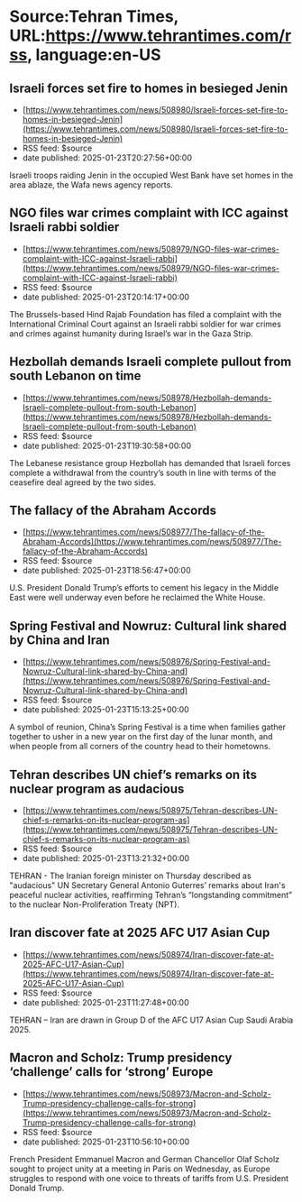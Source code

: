 # Source:Tehran Times, URL:https://www.tehrantimes.com/rss, language:en-US

## Israeli forces set fire to homes in besieged Jenin
 - [https://www.tehrantimes.com/news/508980/Israeli-forces-set-fire-to-homes-in-besieged-Jenin](https://www.tehrantimes.com/news/508980/Israeli-forces-set-fire-to-homes-in-besieged-Jenin)
 - RSS feed: $source
 - date published: 2025-01-23T20:27:56+00:00

Israeli troops raiding Jenin in the occupied West Bank have set homes in the area ablaze, the Wafa news agency reports.

## NGO files war crimes complaint with ICC against Israeli rabbi soldier
 - [https://www.tehrantimes.com/news/508979/NGO-files-war-crimes-complaint-with-ICC-against-Israeli-rabbi](https://www.tehrantimes.com/news/508979/NGO-files-war-crimes-complaint-with-ICC-against-Israeli-rabbi)
 - RSS feed: $source
 - date published: 2025-01-23T20:14:17+00:00

The Brussels-based Hind Rajab Foundation has filed a complaint with the International Criminal Court against an Israeli rabbi soldier for war crimes and crimes against humanity during Israel’s war in the Gaza Strip.

## Hezbollah demands Israeli complete pullout from south Lebanon on time
 - [https://www.tehrantimes.com/news/508978/Hezbollah-demands-Israeli-complete-pullout-from-south-Lebanon](https://www.tehrantimes.com/news/508978/Hezbollah-demands-Israeli-complete-pullout-from-south-Lebanon)
 - RSS feed: $source
 - date published: 2025-01-23T19:30:58+00:00

The Lebanese resistance group Hezbollah has demanded that Israeli forces complete a withdrawal from the country’s south in line with terms of the ceasefire deal agreed by the two sides.

## The fallacy of the Abraham Accords
 - [https://www.tehrantimes.com/news/508977/The-fallacy-of-the-Abraham-Accords](https://www.tehrantimes.com/news/508977/The-fallacy-of-the-Abraham-Accords)
 - RSS feed: $source
 - date published: 2025-01-23T18:56:47+00:00

U.S. President Donald Trump’s efforts to cement his legacy in the Middle East were well underway even before he reclaimed the White House.

## Spring Festival and Nowruz: Cultural link shared by China and Iran
 - [https://www.tehrantimes.com/news/508976/Spring-Festival-and-Nowruz-Cultural-link-shared-by-China-and](https://www.tehrantimes.com/news/508976/Spring-Festival-and-Nowruz-Cultural-link-shared-by-China-and)
 - RSS feed: $source
 - date published: 2025-01-23T15:13:25+00:00

A symbol of reunion, China’s Spring Festival is a time when families gather together to usher in a new year on the first day of the lunar month, and when people from all corners of the country head to their hometowns.

## Tehran describes UN chief’s remarks on its nuclear program as audacious
 - [https://www.tehrantimes.com/news/508975/Tehran-describes-UN-chief-s-remarks-on-its-nuclear-program-as](https://www.tehrantimes.com/news/508975/Tehran-describes-UN-chief-s-remarks-on-its-nuclear-program-as)
 - RSS feed: $source
 - date published: 2025-01-23T13:21:32+00:00

TEHRAN - The Iranian foreign minister on Thursday described as "audacious" UN Secretary General Antonio Guterres’ remarks about Iran's peaceful nuclear activities, reaffirming Tehran’s “longstanding commitment” to the nuclear Non-Proliferation Treaty (NPT).

## Iran discover fate at 2025 AFC U17 Asian Cup
 - [https://www.tehrantimes.com/news/508974/Iran-discover-fate-at-2025-AFC-U17-Asian-Cup](https://www.tehrantimes.com/news/508974/Iran-discover-fate-at-2025-AFC-U17-Asian-Cup)
 - RSS feed: $source
 - date published: 2025-01-23T11:27:48+00:00

TEHRAN – Iran are drawn in Group D of the AFC U17 Asian Cup Saudi Arabia 2025.

## Macron and Scholz: Trump presidency ‘challenge’ calls for ‘strong’ Europe
 - [https://www.tehrantimes.com/news/508973/Macron-and-Scholz-Trump-presidency-challenge-calls-for-strong](https://www.tehrantimes.com/news/508973/Macron-and-Scholz-Trump-presidency-challenge-calls-for-strong)
 - RSS feed: $source
 - date published: 2025-01-23T10:56:10+00:00

French President Emmanuel Macron and German Chancellor Olaf Scholz sought to project unity at a meeting in Paris on Wednesday, as Europe struggles to respond with one voice to threats of tariffs from U.S. President Donald Trump.

